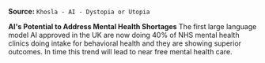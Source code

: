 **Source:** `Khosla - AI - Dystopia or Utopia`

**AI's Potential to Address Mental Health Shortages**
The first large language model AI approved in the UK are now doing 40% of NHS mental health clinics doing intake for behavioral health and they are showing superior outcomes. In time this trend will lead to near free mental health care.
